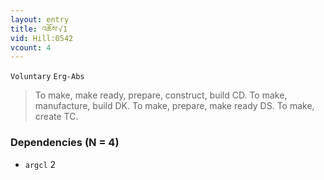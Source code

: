 ```yaml
---
layout: entry
title: འཆོས་√1
vid: Hill:0542
vcount: 4
---
```

`Voluntary` `Erg-Abs`
> To make, make ready, prepare, construct, build CD\.
 To make, manufacture, build DK\.
 To make, prepare, make ready DS\.
 To make, create TC\.

### Dependencies (N = 4)
* `argcl` 2


